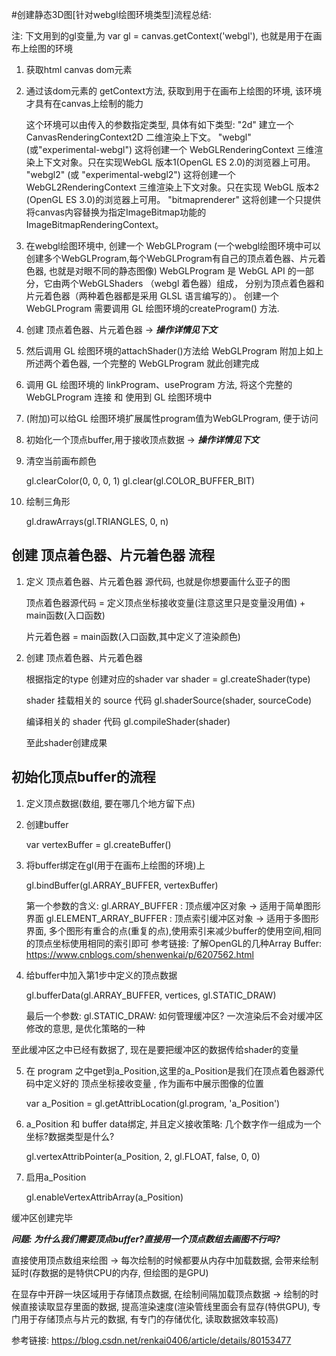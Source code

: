 #创建静态3D图[针对webgl绘图环境类型]流程总结:

注: 下文用到的gl变量,为 var gl = canvas.getContext('webgl'), 也就是用于在画布上绘图的环境

1. 获取html canvas dom元素

2. 通过该dom元素的 getContext方法, 获取到用于在画布上绘图的环境, 该环境才具有在canvas上绘制的能力

    这个环境可以由传入的参数指定类型, 具体有如下类型:
    "2d" 建立一个 CanvasRenderingContext2D 二维渲染上下文。
    "webgl" (或"experimental-webgl") 这将创建一个 WebGLRenderingContext 三维渲染上下文对象。只在实现WebGL 版本1(OpenGL ES 2.0)的浏览器上可用。
    "webgl2" (或 "experimental-webgl2") 这将创建一个 WebGL2RenderingContext 三维渲染上下文对象。只在实现 WebGL 版本2 (OpenGL ES 3.0)的浏览器上可用。
    "bitmaprenderer" 这将创建一个只提供将canvas内容替换为指定ImageBitmap功能的ImageBitmapRenderingContext。

3. 在webgl绘图环境中, 创建一个 WebGLProgram (一个webgl绘图环境中可以创建多个WebGLProgram,每个WebGLProgram有自己的顶点着色器、片元着色器, 也就是对眼不同的静态图像)
    WebGLProgram 是 WebGL API 的一部分，它由两个WebGLShaders （webgl 着色器）组成，
    分别为顶点着色器和片元着色器（两种着色器都是采用 GLSL 语言编写的）。
    创建一个 WebGLProgram 需要调用 GL 绘图环境的createProgram() 方法.

4. 创建 顶点着色器、片元着色器 -> ***操作详情见下文***

5. 然后调用 GL 绘图环境的attachShader()方法给 WebGLProgram 附加上如上所述两个着色器, 一个完整的 WebGLProgram 就此创建完成

6. 调用 GL 绘图环境的 linkProgram、useProgram 方法, 将这个完整的 WebGLProgram 连接 和 使用到 GL 绘图环境中

7. (附加)可以给GL 绘图环境扩展属性program值为WebGLProgram, 便于访问

8. 初始化一个顶点buffer,用于接收顶点数据 -> ***操作详情见下文***

9. 清空当前画布颜色
	
	gl.clearColor(0, 0, 0, 1)
	gl.clear(gl.COLOR_BUFFER_BIT)

10. 绘制三角形

	gl.drawArrays(gl.TRIANGLES, 0, n)


## 创建 顶点着色器、片元着色器 流程

1. 定义 顶点着色器、片元着色器 源代码, 也就是你想要画什么亚子的图

	顶点着色器源代码 = 定义顶点坐标接收变量(注意这里只是变量没用值) + main函数(入口函数)

	片元着色器 = main函数(入口函数,其中定义了渲染颜色)

2. 创建 顶点着色器、片元着色器

	根据指定的type 创建对应的shader
	var shader = gl.createShader(type)

	shader 挂载相关的 source 代码
	gl.shaderSource(shader, sourceCode)

	编译相关的 shader 代码
	gl.compileShader(shader)

	至此shader创建成果


## 初始化顶点buffer的流程

1. 定义顶点数据(数组, 要在哪几个地方留下点)

2. 创建buffer

	var vertexBuffer = gl.createBuffer()

3. 将buffer绑定在gl(用于在画布上绘图的环境)上

	gl.bindBuffer(gl.ARRAY_BUFFER, vertexBuffer)

	第一个参数的含义:
	gl.ARRAY_BUFFER : 顶点缓冲区对象 -> 适用于简单图形界面
	gl.ELEMENT_ARRAY_BUFFER : 顶点索引缓冲区对象 -> 适用于多图形界面, 多个图形有重合的点(重复的点),使用索引来减少buffer的使用空间,相同的顶点坐标使用相同的索引即可
	参考链接: 了解OpenGL的几种Array Buffer: https://www.cnblogs.com/shenwenkai/p/6207562.html

4. 给buffer中加入第1步中定义的顶点数据

	gl.bufferData(gl.ARRAY_BUFFER, vertices, gl.STATIC_DRAW)

	最后一个参数: gl.STATIC_DRAW: 如何管理缓冲区? 一次渲染后不会对缓冲区修改的意思, 是优化策略的一种

至此缓冲区之中已经有数据了, 现在是要把缓冲区的数据传给shader的变量

5. 在 program 之中get到a_Position,这里的a_Position是我们在顶点着色器源代码中定义好的 顶点坐标接收变量 , 作为画布中展示图像的位置

	var a_Position = gl.getAttribLocation(gl.program, 'a_Position')

6. a_Position 和 buffer data绑定, 并且定义接收策略: 几个数字作一组成为一个坐标?数据类型是什么?

	gl.vertexAttribPointer(a_Position, 2, gl.FLOAT, false, 0, 0)

7. 启用a_Position
	
	gl.enableVertexAttribArray(a_Position)

缓冲区创建完毕

***问题: 为什么我们需要顶点buffer?直接用一个顶点数组去画图不行吗?***

直接使用顶点数组来绘图 -> 每次绘制的时候都要从内存中加载数据, 会带来绘制延时(存数据的是特供CPU的内存, 但绘图的是GPU)

在显存中开辟一块区域用于存储顶点数据, 在绘制间隔加载顶点数据 -> 绘制的时候直接读取显存里面的数据, 提高渲染速度(渲染管线里面会有显存(特供GPU), 专门用于存储顶点与片元的数据, 有专门的存储优化, 读取数据效率较高)

参考链接: https://blog.csdn.net/renkai0406/article/details/80153477




